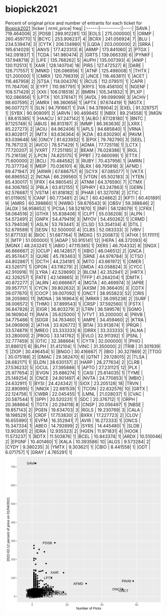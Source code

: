 # biopick2021
Percent of original price and number of entrants for each ticket for [Biopick2021](https://twitter.com/hashtag/Biopick2021)
|ticker | nrml_price| freq|
|:------|----------:|----:|
|SAVA   | 719.464006|    2|
|PDSB   | 289.912281|   13|
|EOLS   | 275.000000|    1|
|ORMP   | 260.459770|    1|
|BCYC   | 253.906237|    4|
|BCRX   | 241.056924|    7|
|BLU    | 234.539474|    3|
|CYTK   | 206.134980|    1|
|LQDA   | 203.000000|    2|
|SRRA   | 195.614029|    1|
|ANVS   | 177.423313|    8|
|ARMP   | 173.841060|    2|
|PTGX   | 142.091837|    1|
|TCDA   | 141.980474|    2|
|GRTS   | 139.066339|    6|
|PYNKF  | 137.948718|    2|
|LIFE   | 135.768262|    5|
|AUPH   | 135.007393|    4|
|ANIP   | 130.112513|    1|
|XAIR   | 128.140704|   18|
|PIRS   | 127.472527|    8|
|DARE   | 126.717557|    1|
|MNKD   | 126.086956|    1|
|ATNF   | 125.498008|    1|
|THTX   | 121.200000|    1|
|CMRX   | 120.798319|    2|
|JNCE   | 118.463811|    1|
|ACET   | 116.467958|    2|
|STSA   | 114.004376|    1|
|RCUS   | 112.079511|    1|
|CAPR   | 111.764706|    3|
|EYPT   | 110.987791|    1|
|KRYS   | 109.458100|    1|
|NGENF  | 108.571429|    2|
|XXII   | 106.018518|    2|
|BMRN   | 105.341832|    1|
|PLXP   | 102.086956|    1|
|LPTX   | 101.376147|   11|
|AVDL   |  99.099099|    3|
|ACHV   |  98.607595|    2|
|AMRX   |  98.360656|    1|
|APTX   |  97.674419|    1|
|MGTX   |  96.007727|    1|
|SLN    |  94.791667|    1|
|IVA    |  94.378904|    2|
|EXEL   |  91.329757|    1|
|SYBX   |  90.909091|    2|
|ARVN   |  90.469945|    1|
|NBIX   |  89.214558|    1|
|IMGN   |  88.615385|    1|
|HAACU  |  87.247142|    1|
|ALBO   |  87.128180|    1|
|BNTC   |  87.125749|    5|
|ABUS   |  86.813187|    3|
|IMMP   |  86.363636|    2|
|LXRX   |  85.227273|    2|
|ACIU   |  84.962406|    1|
|APLS   |  84.685840|    1|
|VRNA   |  83.802817|    2|
|IMTX   |  83.636364|    6|
|KZIA   |  83.630290|    4|
|PAVM   |  83.039648|   58|
|ONCY   |  81.623932|    1|
|EPIX   |  79.782790|    3|
|SEEL   |  78.767123|    2|
|AVCO   |  78.571429|    1|
|ADMA   |  77.725118|    1|
|LCTX   |  77.720207|    3|
|VXRT   |  77.251185|    2|
|BEAM   |  76.028386|    1|
|RIGL   |  75.216138|    2|
|LPCN   |  74.825175|    1|
|PPBT   |  72.660099|    1|
|ETTX   |  71.600000|    2|
|BCLI   |  70.484582|    3|
|RUBY   |  70.437956|    1|
|AMRN   |  70.377734|    1|
|MEIP   |  70.036101|    4|
|BLRX   |  69.795918|    3|
|AFMD   |  69.471947|   31|
|ARWR   |  67.686757|    8|
|SCYX   |  67.085077|    1|
|VKTX   |  66.896552|    2|
|NCNA   |  66.299560|    1|
|VTGN   |  65.502183|    3|
|YTEN   |  65.430017|    1|
|IFRX   |  64.980545|    2|
|ATNM   |  64.376590|    7|
|CTMX   |  64.306785|    3|
|PBLA   |  63.812155|    1|
|SPHRY  |  63.247863|    1|
|GERN   |  62.576687|    1|
|VSTM   |  61.818182|    3|
|PHAR   |  61.327078|    2|
|CTIC   |  61.011905|    1|
|CANF   |  60.773481|    2|
|ALT    |  60.424862|    2|
|KPTI   |  60.401891|    9|
|AMRS   |  60.398860|    1|
|NWBO   |  59.876543|    9|
|OBSV   |  59.388646|    2|
|ALDX   |  58.958652|    1|
|PCSA   |  58.521870|    1|
|INFI   |  58.128079|    1|
|CFRX   |  58.064516|    2|
|GTHX   |  55.838406|    1|
|CLPT   |  55.036208|    3|
|ALPN   |  54.572491|    2|
|GNPX   |  54.479419|    3|
|MYOV   |  54.450262|    1|
|CRMD   |  53.794038|    1|
|ASLN   |  53.763441|    3|
|CLSD   |  53.354134|    4|
|DTIL   |  52.679589|    1|
|SESN   |  52.500000|    4|
|CLBS   |  52.083333|    3|
|VBIV   |  51.877133|    8|
|BIOC   |  51.687764|    1|
|MDXG   |  51.200873|    1|
|ATHX   |  51.111111|    3|
|MTP    |  51.000000|    1|
|ADAP   |  50.915141|   12|
|HEPA   |  48.372093|    6|
|MGNX   |  48.243241|    1|
|ABIO   |  47.115385|    1|
|XERS   |  46.704332|    8|
|SNGX   |  46.666667|    2|
|OCUP   |  46.142857|    1|
|XBIO   |  46.046512|    2|
|GNCA   |  45.957447|    3|
|QURE   |  45.783463|    1|
|SRNE   |  44.978784|    3|
|CTSO   |  44.802867|    1|
|DCTH   |  44.234181|    3|
|MITO   |  43.661972|    1|
|OMER   |  43.526171|    1|
|OPGN   |  43.116279|    2|
|GMDA   |  43.058824|    3|
|CYCC   |  42.910916|   11|
|LYRA   |  42.526690|    2|
|BLCM   |  42.352941|    2|
|HRTX   |  42.326257|    1|
|FATE   |  42.149865|    3|
|TFFP   |  41.264204|    1|
|DMTK   |  40.872277|    2|
|ALRN   |  40.666667|    4|
|MGTA   |  40.469974|    3|
|APRE   |  39.957717|    1|
|CYCN   |  39.802632|    3|
|AXSM   |  39.366405|    3|
|CDTX   |  39.077670|    1|
|COCP   |  39.007092|    1|
|ONCT   |  38.955823|   52|
|CRIS   |  38.205980|   11|
|MDNA   |  38.169643|    6|
|MRKR   |  38.095238|    2|
|SURF   |  38.006572|    1|
|THMO   |  37.899543|    1|
|CRSP   |  37.592560|    1|
|FSTX   |  36.847826|    2|
|EIGR   |  36.803279|    2|
|LTRN   |  36.599578|    1|
|SGMO   |  36.180904|   11|
|RAFA   |  35.625000|    1|
|VTVT   |  35.200000|    4|
|PRVB   |  34.775466|    1|
|SDGR   |  34.763460|    1|
|AMPE   |  34.459460|    2|
|KTRA   |  34.090909|    2|
|ATHA   |  33.926772|    1|
|BTAI   |  33.913874|    1|
|PRQR   |  33.574879|    1|
|MREO   |  33.333333|    8|
|DRRX   |  33.333333|    1|
|ALNA   |  33.280000|    2|
|PROG   |  33.141762|    1|
|EVLO   |  32.911392|    1|
|PSNL   |  32.777459|    3|
|OTIC   |  32.388664|    1|
|CYTR   |  32.000000|    1|
|PHIO   |  31.886121|    6|
|BLPH   |  31.412104|    1|
|VINC   |  31.350000|    2|
|TRIB   |  31.301939|    1|
|ZIOP   |  30.496454|    5|
|BNGO   |  30.416667|    7|
|IBIO   |  30.327869|    2|
|TTOO   |  30.075188|    2|
|DMAC   |  29.382470|    6|
|QTNT   |  29.128015|    2|
|TLSA   |  28.682171|    1|
|ELDN   |  28.630137|    2|
|HARP   |  28.277634|    2|
|CLRB   |  27.536232|    5|
|OCUL   |  27.395886|    1|
|APTO   |  27.231121|   12|
|PLX    |  25.977654|    2|
|EVGN   |  25.686274|    1|
|CASI   |  25.614035|    1|
|TYME   |  25.149254|    3|
|CNCE   |  24.901497|    4|
|NVTA   |  24.770853|    1|
|MBIO   |  24.632911|    1|
|BYSI   |  24.424342|    1|
|SIOX   |  23.205128|   18|
|TRVN   |  22.890995|    1|
|NNOX   |  22.681539|    1|
|TCON   |  22.632576|   10|
|GRTX   |  22.124756|    1|
|CWBR   |  22.045455|    1|
|LMNL   |  21.028037|    1|
|CVAC   |  20.587544|    1|
|SPPI   |  20.520231|    1|
|SDC    |  20.376712|    1|
|ORPH   |  20.368664|    1|
|TGTX   |  20.294118|    8|
|CNSP   |  20.056497|    1|
|NBSE   |  19.857143|    2|
|PGEN   |  19.634703|    3|
|RGLS   |  19.230769|    3|
|CALA   |  18.198529|    5|
|CRDF   |  17.753830|    2|
|BXRX   |  17.227723|    2|
|CLOV   |  16.655990|    1|
|EVFM   |  16.352941|    7|
|AVIR   |  16.272333|    1|
|ONCS   |  15.347334|    1|
|ABEO   |  14.792899|    2|
|SYRS   |  14.445480|    1|
|SLDB   |  13.903061|    2|
|IDRA   |  12.935323|    2|
|HGEN   |  11.971831|    4|
|HOOK   |  11.573237|    1|
|BDTX   |  11.503876|    1|
|BCEL   |  10.843374|    1|
|ARDX   |  10.510046|    2|
|EPGNF  |  10.401460|    1|
|KALA   |  10.393586|   10|
|ALGS   |   9.573284|    2|
|CYDY   |   9.380235|    3|
|YMTX   |   9.303621|    1|
|CBIO   |   8.441558|    1|
|ODT    |   6.071757|    1|
|GRAY   |   4.765291|    1|
![retvspicks](biopicks.png?raw=true)
